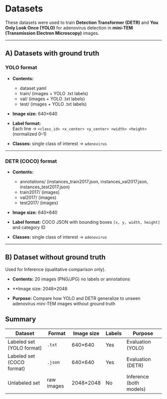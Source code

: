# Datasets

These datasets were used to train **Detection Transformer (DETR)** and **You Only Look Once (YOLO)** for adenovirus detection in **mini-TEM (Transmission Electron Microscopy)** images.  

---

## A) Datasets with ground truth

### YOLO format
- **Contents:**

  - dataset.yaml
  - train/ (images + YOLO .txt labels)
  - val/ (images + YOLO .txt labels)
  - test/ (images + YOLO .txt labels)
 
- **Image size:** 640×640  
- **Label format:**  
Each line → `<class_id> <x_center> <y_center> <width> <height>` (normalized 0–1)  
- **Classes:** single class of interest → `adenovirus`

---

### DETR (COCO) format
- **Contents:**
  - annotations/ (instances_train2017.json, instances_val2017.json, instances_test2017.json)
  - train2017/ (images)
  - val2017/ (images)
  - test2017/ (images)

- **Image size:** 640×640  
- **Label format:** COCO JSON with bounding boxes `[x, y, width, height]` and category ID  
- **Classes:** single class of interest → `adenovirus`

---

## B) Dataset without ground truth

Used for Inference (qualitative comparison only).

- **Contents:**
20 images (PNG/JPG)
no labels or annotations

- **Image size: 2048×2048  
- **Purpose:** Compare how YOLO and DETR generalize to unseen adenovirus mini-TEM images without ground truth  

## Summary

| Dataset                 | Format | Image size | Labels | Purpose            |
|--------------------------|--------|------------|--------|--------------------|
| Labeled set (YOLO format) | `.txt` | 640×640    | Yes    | Evaluation (YOLO)  |
| Labeled set (COCO format) | `.json`| 640×640    | Yes    | Evaluation (DETR)  |
| Unlabeled set             | raw images | 2048×2048 | No     | Inference (both models) |


